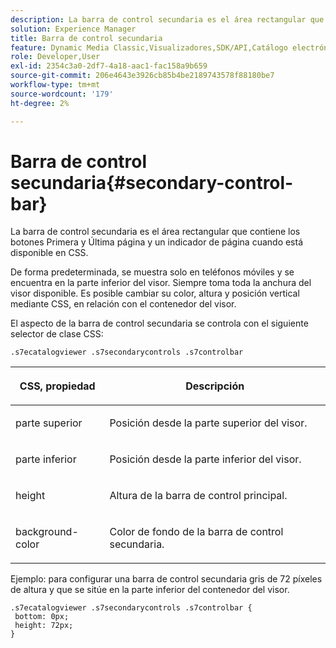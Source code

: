 ```yaml
---
description: La barra de control secundaria es el área rectangular que contiene los botones Primera y Última página y un indicador de página cuando está disponible en CSS.
solution: Experience Manager
title: Barra de control secundaria
feature: Dynamic Media Classic,Visualizadores,SDK/API,Catálogo electrónico
role: Developer,User
exl-id: 2354c3a0-2df7-4a18-aac1-fac158a9b659
source-git-commit: 206e4643e3926cb85b4be2189743578f88180be7
workflow-type: tm+mt
source-wordcount: '179'
ht-degree: 2%

---
```


# Barra de control secundaria{#secondary-control-bar}

La barra de control secundaria es el área rectangular que contiene los botones Primera y Última página y un indicador de página cuando está disponible en CSS.

De forma predeterminada, se muestra solo en teléfonos móviles y se encuentra en la parte inferior del visor. Siempre toma toda la anchura del visor disponible. Es posible cambiar su color, altura y posición vertical mediante CSS, en relación con el contenedor del visor.

El aspecto de la barra de control secundaria se controla con el siguiente selector de clase CSS:

`.s7ecatalogviewer .s7secondarycontrols .s7controlbar`

<table id="table_2C8D322F57114A72B43053CB4539C65C"> 
 <thead> 
  <tr> 
   <th colname="col1" class="entry"> <p> CSS, propiedad </p> </th> 
   <th colname="col2" class="entry"> <p>Descripción </p> </th> 
  </tr> 
 </thead>
 <tbody> 
  <tr> 
   <td colname="col1"> <p> <span class="codeph"> parte superior </span> </p> </td> 
   <td colname="col2"> <p>Posición desde la parte superior del visor. </p> </td> 
  </tr> 
  <tr> 
   <td colname="col1"> <p> <span class="codeph"> parte inferior </span> </p> </td> 
   <td colname="col2"> <p>Posición desde la parte inferior del visor. </p> </td> 
  </tr> 
  <tr> 
   <td colname="col1"> <p> <span class="codeph"> height </span> </p> </td> 
   <td colname="col2"> <p>Altura de la barra de control principal. </p> </td> 
  </tr> 
  <tr> 
   <td colname="col1"> <p> <span class="codeph"> background-color  </span> </p> </td> 
   <td colname="col2"> <p>Color de fondo de la barra de control secundaria. </p> </td> 
  </tr> 
 </tbody> 
</table>

Ejemplo: para configurar una barra de control secundaria gris de 72 píxeles de altura y que se sitúe en la parte inferior del contenedor del visor.

```
.s7ecatalogviewer .s7secondarycontrols .s7controlbar {  
 bottom: 0px; 
 height: 72px; 
}
```
